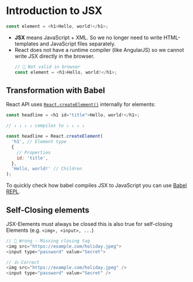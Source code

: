 # Introduction to JSX

```js
const element = <h1>Hello, world!</h1>;
```

- **JSX** means JavaScript + XML. So we no longer need to write HTML-templates and JavaScript files separately.
- React does not have a runtime compiler (like AngularJS) so we cannot write JSX directly in the browser.
  ```js
  // 🚫 Not valid in browser
  const element = <h1>Hello, world!</h1>;
  ```

## Transformation with Babel

React API uses [`React.createElement()`](https://reactjs.org/docs/react-api.html#createelement) internally for elements:

```js
const headline = <h1 id="title">Hello, world!</h1>;

// ↓ ↓ ↓ ↓ compiles to ↓ ↓ ↓ ↓

const headline = React.createElement(
  'h1', // Element type
  {
    // Properties
    id: 'title',
  },
  'Hello, world!' // Children
);
```

To quickly check how babel compiles JSX to JavaScript you can use [Babel REPL](https://babeljs.io/repl#?browsers=defaults%2C%20not%20ie%2011%2C%20not%20ie_mob%2011&build=&builtIns=usage&spec=false&loose=false&code_lz=MYewdgzgLgBAFgUwIYBMA2BLMCYF4YA8cAjDBirgERQZRoKUB8AEgmmiADQwDuIATmhQBCAgHoSjIA&debug=false&forceAllTransforms=false&shippedProposals=false&circleciRepo=&evaluate=false&fileSize=false&timeTravel=false&sourceType=module&lineWrap=true&presets=react&prettier=true&targets=&version=7.12.3&externalPlugins=).

## Self-Closing elements

JSX-Elements must always be closed this is also true for self-closing Elements (e.g. `<img>, <input>, ...`)

```js
// 🚫 Wrong - Missing closing tag
<img src="https://example.com/holiday.jpeg">
<input type="password" value="Secret">

// 👍 Correct
<img src="https://example.com/holiday.jpeg" />
<input type="password" value="Secret" />
```
